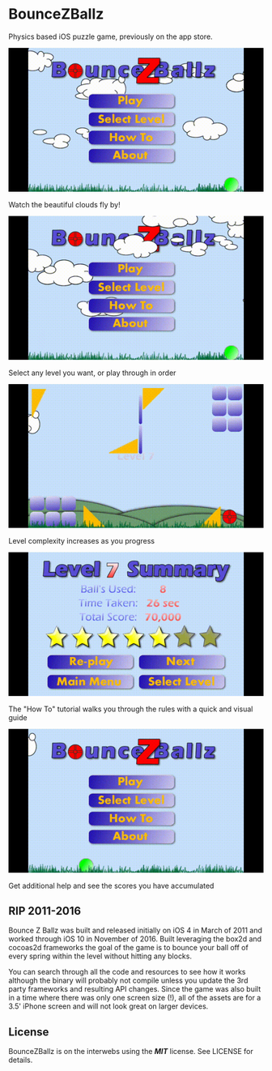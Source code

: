 # BounceZBallz
Physics based iOS puzzle game, previously on the app store.

![](https://github.com/stevewight/BounceZBallz/blob/master/images/bzb_1.gif)

Watch the beautiful clouds fly by!

![](https://github.com/stevewight/BounceZBallz/blob/master/images/bzb_2.gif)

Select any level you want, or play through in order

![](https://github.com/stevewight/BounceZBallz/blob/master/images/bzb_3.gif)

Level complexity increases as you progress

![](https://github.com/stevewight/BounceZBallz/blob/master/images/bzb_4.gif)

The "How To" tutorial walks you through the rules with a quick and visual guide

![](https://github.com/stevewight/BounceZBallz/blob/master/images/bzb_5.gif)

Get additional help and see the scores you have accumulated

## RIP 2011-2016

  Bounce Z Ballz was built and released initially on iOS 4 in March of 2011 and worked through iOS 10 in November of 2016.  Built leveraging the box2d and cocoas2d frameworks the goal of the game is to bounce your ball off of every spring within the level without hitting any blocks.

  You can search through all the code and resources to see how it works although the binary will probably not compile unless you update the 3rd party frameworks and resulting API changes.  Since the game was also built in a time where there was only one screen size (!), all of the assets are for a 3.5' iPhone screen and will not look great on larger devices.

## License

BounceZBallz is on the interwebs using the ***MIT*** license. See LICENSE for details.
